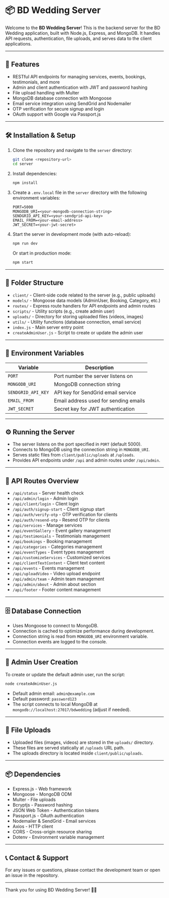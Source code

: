 # 📦 BD Wedding Server

Welcome to the **BD Wedding Server**! This is the backend server for the BD Wedding application, built with Node.js, Express, and MongoDB. It handles API requests, authentication, file uploads, and serves data to the client applications.

---

## 🚀 Features

- RESTful API endpoints for managing services, events, bookings, testimonials, and more
- Admin and client authentication with JWT and password hashing
- File upload handling with Multer
- MongoDB database connection with Mongoose
- Email service integration using SendGrid and Nodemailer
- OTP verification for secure signup and login
- OAuth support with Google via Passport.js

---

## 🛠️ Installation & Setup

1. Clone the repository and navigate to the `server` directory:

   ```bash
   git clone <repository-url>
   cd server
   ```

2. Install dependencies:

   ```bash
   npm install
   ```

3. Create a `.env.local` file in the `server` directory with the following environment variables:

   ```
   PORT=5000
   MONGODB_URI=<your-mongodb-connection-string>
   SENDGRID_API_KEY=<your-sendgrid-api-key>
   EMAIL_FROM=<your-email-address>
   JWT_SECRET=<your-jwt-secret>
   ```

4. Start the server in development mode (with auto-reload):

   ```bash
   npm run dev
   ```

   Or start in production mode:

   ```bash
   npm start
   ```

---

## 📁 Folder Structure

- `client/` - Client-side code related to the server (e.g., public uploads)
- `models/` - Mongoose data models (AdminUser, Booking, Category, etc.)
- `routes/` - Express route handlers for API endpoints and admin routes
- `scripts/` - Utility scripts (e.g., create admin user)
- `uploads/` - Directory for storing uploaded files (videos, images)
- `utils/` - Utility functions (database connection, email service)
- `index.js` - Main server entry point
- `createAdminUser.js` - Script to create or update the admin user

---

## 🔑 Environment Variables

| Variable         | Description                          |
|------------------|------------------------------------|
| `PORT`           | Port number the server listens on  |
| `MONGODB_URI`    | MongoDB connection string           |
| `SENDGRID_API_KEY` | API key for SendGrid email service |
| `EMAIL_FROM`     | Email address used for sending emails |
| `JWT_SECRET`     | Secret key for JWT authentication  |

---

## ⚙️ Running the Server

- The server listens on the port specified in `PORT` (default 5000).
- Connects to MongoDB using the connection string in `MONGODB_URI`.
- Serves static files from `client/public/uploads` at `/uploads`.
- Provides API endpoints under `/api` and admin routes under `/api/admin`.

---

## 📜 API Routes Overview

- `/api/status` - Server health check
- `/api/admin/login` - Admin login
- `/api/client/login` - Client login
- `/api/auth/signup-start` - Client signup start
- `/api/auth/verify-otp` - OTP verification for clients
- `/api/auth/resend-otp` - Resend OTP for clients
- `/api/services` - Manage services
- `/api/eventGallery` - Event gallery management
- `/api/testimonials` - Testimonials management
- `/api/bookings` - Booking management
- `/api/categories` - Categories management
- `/api/eventTypes` - Event types management
- `/api/customizeServices` - Customized services
- `/api/clientTextContent` - Client text content
- `/api/events` - Events management
- `/api/uploadVideo` - Video upload endpoint
- `/api/admin/team` - Admin team management
- `/api/admin/about` - Admin about section
- `/api/footer` - Footer content management

---

## 🗄️ Database Connection

- Uses Mongoose to connect to MongoDB.
- Connection is cached to optimize performance during development.
- Connection string is read from `MONGODB_URI` environment variable.
- Connection events are logged to the console.

---

## 👤 Admin User Creation

To create or update the default admin user, run the script:

```bash
node createAdminUser.js
```

- Default admin email: `admin@example.com`
- Default password: `password123`
- The script connects to local MongoDB at `mongodb://localhost:27017/bdwedding` (adjust if needed).

---

## 📂 File Uploads

- Uploaded files (images, videos) are stored in the `uploads/` directory.
- These files are served statically at `/uploads` URL path.
- The uploads directory is located inside `client/public/uploads`.

---

## 📦 Dependencies

- Express.js - Web framework
- Mongoose - MongoDB ODM
- Multer - File uploads
- Bcryptjs - Password hashing
- JSON Web Token - Authentication tokens
- Passport.js - OAuth authentication
- Nodemailer & SendGrid - Email services
- Axios - HTTP client
- CORS - Cross-origin resource sharing
- Dotenv - Environment variable management

---

## 📞 Contact & Support

For any issues or questions, please contact the development team or open an issue in the repository.

---

Thank you for using BD Wedding Server! 🎉🎊
